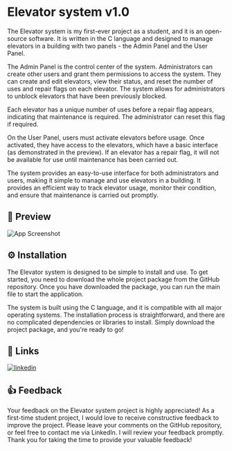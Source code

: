 
# Elevator system v1.0

The Elevator system is my first-ever project as a student, and it is an open-source software. It is written in the C language and designed to manage elevators in a building with two panels - the Admin Panel and the User Panel.

The Admin Panel is the control center of the system. Administrators can create other users and grant them permissions to access the system. They can create and edit elevators, view their status, and reset the number of uses and repair flags on each elevator. The system allows for administrators to unblock elevators that have been previously blocked.

Each elevator has a unique number of uses before a repair flag appears, indicating that maintenance is required. The administrator can reset this flag if required.

On the User Panel, users must activate elevators before usage. Once activated, they have access to the elevators, which have a basic interface (as demonstrated in the preview). If an elevator has a repair flag, it will not be available for use until maintenance has been carried out.

The system provides an easy-to-use interface for both administrators and users, making it simple to manage and use elevators in a building. It provides an efficient way to track elevator usage, monitor their condition, and ensure that maintenance is carried out promptly.
## 👀 Preview

![App Screenshot](https://i.postimg.cc/brvrX2Hr/elevator-system-gif.gif)


## ⚙️ Installation

The Elevator system is designed to be simple to install and use. To get started, you need to download the whole project package from the GitHub repository. Once you have downloaded the package, you can run the main file to start the application.

The system is built using the C language, and it is compatible with all major operating systems. The installation process is straightforward, and there are no complicated dependencies or libraries to install. Simply download the project package, and you're ready to go!
## 🔗 Links
[![linkedin](https://img.shields.io/badge/linkedin-0A66C2?style=for-the-badge&logo=linkedin&logoColor=white)](https://www.linkedin.com/in/demir-halilbasic/)
## 👍 Feedback

Your feedback on the Elevator system project is highly appreciated! As a first-time student project, I would love to receive constructive feedback to improve the project. Please leave your comments on the GitHub repository, or feel free to contact me via LinkedIn. I will review your feedback promptly. Thank you for taking the time to provide your valuable feedback!
